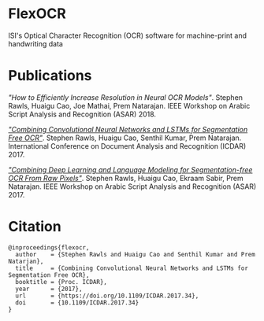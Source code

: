 # FlexOCR
ISI's Optical Character Recognition (OCR) software for machine-print and handwriting data

# Publications
*"How to Efficiently Increase Resolution in Neural OCR Models"*. Stephen Rawls, Huaigu Cao, Joe Mathai, Prem Natarajan. IEEE Workshop on Arabic Script Analysis and Recognition (ASAR) 2018.

[*"Combining Convolutional Neural Networks and LSTMs for Segmentation Free OCR"*](https://doi.org/10.1109/ICDAR.2017.34). Stephen Rawls, Huaigu Cao, Senthil Kumar, Prem Natarajan. International Conference on Document Analysis and Recognition (ICDAR) 2017.

[*"Combining Deep Learning and Language Modeling for Segmentation-free OCR From Raw Pixels"*](https://doi.org/10.1109/ASAR.2017.8067772). Stephen Rawls, Huaigu Cao, Ekraam Sabir, Prem Natarajan. IEEE Workshop on Arabic Script Analysis and Recognition (ASAR) 2017.

# Citation
```
@inproceedings{flexocr,
  author    = {Stephen Rawls and Huaigu Cao and Senthil Kumar and Prem Natarjan},
  title     = {Combining Convolutional Neural Networks and LSTMs for Segmentation Free OCR},
  booktitle = {Proc. ICDAR},
  year      = {2017},
  url       = {https://doi.org/10.1109/ICDAR.2017.34},
  doi       = {10.1109/ICDAR.2017.34}
}
```
